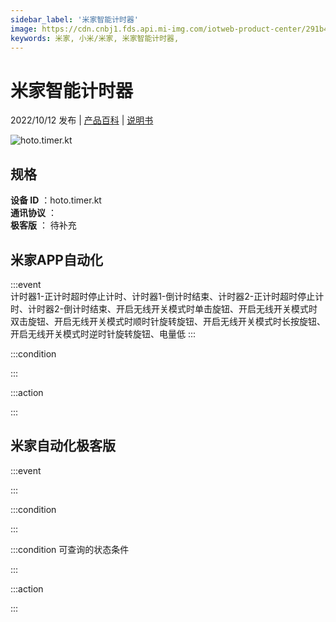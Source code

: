 ```yaml
---
sidebar_label: '米家智能计时器'
image: https://cdn.cnbj1.fds.api.mi-img.com/iotweb-product-center/291b42009f9fd76a51a558732bd6a2fe_1654484126166.png?GalaxyAccessKeyId=AKVGLQWBOVIRQ3XLEW&Expires=9223372036854775807&Signature=MvuWK1t0xvdSRGnIgBTl/00hAjI=
keywords: 米家, 小米/米家, 米家智能计时器, 
---
```

# 米家智能计时器

2022/10/12 发布 | [产品百科](https://home.mi.com/webapp/content/baike/product/index.html?model=hoto.timer.kt/) | [说明书](https://home.mi.com/views/introduction.html?model=hoto.timer.kt&region=cn)

![hoto.timer.kt](https://cdn.cnbj1.fds.api.mi-img.com/iotweb-product-center/291b42009f9fd76a51a558732bd6a2fe_1654484126166.png?GalaxyAccessKeyId=AKVGLQWBOVIRQ3XLEW&Expires=9223372036854775807&Signature=MvuWK1t0xvdSRGnIgBTl/00hAjI=)

## 规格  
> 
**设备 ID** ：hoto.timer.kt  
**通讯协议** ：  
**极客版**  ： 待补充 


## 米家APP自动化  

:::event  
计时器1-正计时超时停止计时、计时器1-倒计时结束、计时器2-正计时超时停止计时、计时器2-倒计时结束、开启无线开关模式时单击旋钮、开启无线开关模式时双击旋钮、开启无线开关模式时顺时针旋转旋钮、开启无线开关模式时长按旋钮、开启无线开关模式时逆时针旋转旋钮、电量低
:::

:::condition  

:::

:::action   

:::

## 米家自动化极客版  

:::event  

:::

:::condition  

:::

:::condition 可查询的状态条件  

:::

:::action  

:::

        
